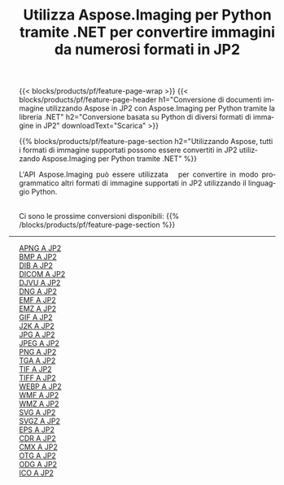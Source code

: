 ﻿---
title: Utilizza Aspose.Imaging per Python tramite .NET per convertire immagini da numerosi formati in JP2 
weight: 3920
url: /it/python-net/conversion/to/jp2 
lang: it
langdirlevel: 2
locales: zh-hans,ja,it,ru,de,es,fr,nl,id,lt,pl,pt,vi,tr,ko,zh-hant,ar,hi,th,sv,cs,uk,he
description: Puoi utilizzare Aspose.Imaging per Python tramite la libreria .NET per convertire da una varietà di formati in JP2
---

{{< blocks/products/pf/feature-page-wrap >}}
{{< blocks/products/pf/feature-page-header h1="Conversione di documenti immagine utilizzando Aspose in JP2 con Aspose.Imaging per Python tramite la libreria .NET" h2="Conversione basata su Python di diversi formati di immagine in JP2" downloadText="Scarica" >}}


{{% blocks/products/pf/feature-page-section  h2="Utilizzando Aspose, tutti i formati di immagine supportati possono essere convertiti in JP2 utilizzando Aspose.Imaging per Python tramite .NET" %}}
<p align=justify>L'API Aspose.Imaging può essere utilizzata   per convertire in modo programmatico altri formati di immagine supportati in JP2 utilizzando il linguaggio Python.</p>
<br/>
Ci sono le prossime conversioni disponibili:
{{% /blocks/products/pf/feature-page-section %}}
<div class="container-fluid productfamilypage bg-gray">
    <div class="convertypes bg-gray agp-content section">
        <div class="container">
		<hr style="margin-left:-20px;"/>
		<div class="row other-converters">
		    <div class='col-md-2 other-converter remove-lp remove-rp'><a href="/imaging/it/python-net/conversion/apng-to-jp2" >APNG A JP2</a></div>
<div class='col-md-2 other-converter remove-lp remove-rp'><a href="/imaging/it/python-net/conversion/bmp-to-jp2" >BMP A JP2</a></div>
<div class='col-md-2 other-converter remove-lp remove-rp'><a href="/imaging/it/python-net/conversion/dib-to-jp2" >DIB A JP2</a></div>
<div class='col-md-2 other-converter remove-lp remove-rp'><a href="/imaging/it/python-net/conversion/dicom-to-jp2" >DICOM A JP2</a></div>
<div class='col-md-2 other-converter remove-lp remove-rp'><a href="/imaging/it/python-net/conversion/djvu-to-jp2" >DJVU A JP2</a></div>
<div class='col-md-2 other-converter remove-lp remove-rp'><a href="/imaging/it/python-net/conversion/dng-to-jp2" >DNG A JP2</a></div>
<div class='col-md-2 other-converter remove-lp remove-rp'><a href="/imaging/it/python-net/conversion/emf-to-jp2" >EMF A JP2</a></div>
<div class='col-md-2 other-converter remove-lp remove-rp'><a href="/imaging/it/python-net/conversion/emz-to-jp2" >EMZ A JP2</a></div>
<div class='col-md-2 other-converter remove-lp remove-rp'><a href="/imaging/it/python-net/conversion/gif-to-jp2" >GIF A JP2</a></div>
<div class='col-md-2 other-converter remove-lp remove-rp'><a href="/imaging/it/python-net/conversion/j2k-to-jp2" >J2K A JP2</a></div>
<div class='col-md-2 other-converter remove-lp remove-rp'><a href="/imaging/it/python-net/conversion/jpg-to-jp2" >JPG A JP2</a></div>
<div class='col-md-2 other-converter remove-lp remove-rp'><a href="/imaging/it/python-net/conversion/jpeg-to-jp2" >JPEG A JP2</a></div>
<div class='col-md-2 other-converter remove-lp remove-rp'><a href="/imaging/it/python-net/conversion/png-to-jp2" >PNG A JP2</a></div>
<div class='col-md-2 other-converter remove-lp remove-rp'><a href="/imaging/it/python-net/conversion/tga-to-jp2" >TGA A JP2</a></div>
<div class='col-md-2 other-converter remove-lp remove-rp'><a href="/imaging/it/python-net/conversion/tif-to-jp2" >TIF A JP2</a></div>
<div class='col-md-2 other-converter remove-lp remove-rp'><a href="/imaging/it/python-net/conversion/tiff-to-jp2" >TIFF A JP2</a></div>
<div class='col-md-2 other-converter remove-lp remove-rp'><a href="/imaging/it/python-net/conversion/webp-to-jp2" >WEBP A JP2</a></div>
<div class='col-md-2 other-converter remove-lp remove-rp'><a href="/imaging/it/python-net/conversion/wmf-to-jp2" >WMF A JP2</a></div>
<div class='col-md-2 other-converter remove-lp remove-rp'><a href="/imaging/it/python-net/conversion/wmz-to-jp2" >WMZ A JP2</a></div>
<div class='col-md-2 other-converter remove-lp remove-rp'><a href="/imaging/it/python-net/conversion/svg-to-jp2" >SVG A JP2</a></div>
<div class='col-md-2 other-converter remove-lp remove-rp'><a href="/imaging/it/python-net/conversion/svgz-to-jp2" >SVGZ A JP2</a></div>
<div class='col-md-2 other-converter remove-lp remove-rp'><a href="/imaging/it/python-net/conversion/eps-to-jp2" >EPS A JP2</a></div>
<div class='col-md-2 other-converter remove-lp remove-rp'><a href="/imaging/it/python-net/conversion/cdr-to-jp2" >CDR A JP2</a></div>
<div class='col-md-2 other-converter remove-lp remove-rp'><a href="/imaging/it/python-net/conversion/cmx-to-jp2" >CMX A JP2</a></div>
<div class='col-md-2 other-converter remove-lp remove-rp'><a href="/imaging/it/python-net/conversion/otg-to-jp2" >OTG A JP2</a></div>
<div class='col-md-2 other-converter remove-lp remove-rp'><a href="/imaging/it/python-net/conversion/odg-to-jp2" >ODG A JP2</a></div>
<div class='col-md-2 other-converter remove-lp remove-rp'><a href="/imaging/it/python-net/conversion/ico-to-jp2" >ICO A JP2</a></div>
                </div>
        </div>
    </div>
</div>
<br/>

